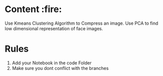 <h1>Content :fire:</h1>

Use Kmeans Clustering Algorithm to Compress an image. Use PCA to find low dimensional representation of face images.
<h1>Rules</h1>
<ol>
  <li>Add your Notebook in the code Folder</li>
  <li>Make sure you dont conflict with the branches</li>
</ol>  
